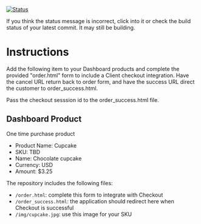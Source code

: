 [![Status](https://img.shields.io/badge/status-SUBMITTABLE%20COMMIT:%20c4796da55e03894a079ea07302c4be6e7ea55d1d-brightgreen.svg)](https://github.com/andremcb/bakery_scaffold_AApE3fQi8zR0pcdo/commit/c4796da55e03894a079ea07302c4be6e7ea55d1d)























































































If you think the status message is incorrect, click into it or check the build status of your latest commit. It may still be building.

# Instructions 

Add the following item to your Dashboard products and complete the provided "order.html" form to include a Client checkout integration. Have the cancel URL return back to order form, and have the success URL direct the customer to order_success.html. 

Pass the checkout sesssion id to the order_success.html file.

## Dashboard Product
One time purchase product
* Product Name: Cupcake
* SKU: TBD
* Name: Chocolate cupcake
* Currency: USD
* Amount: $3.25

The repository includes the following files:
* `/order.html`: complete this form to integrate with Checkout
* `/order_success.html`: the application should redirect here when Checkout is successful
* `/img/cupcake.jpg`: use this image for your SKU
